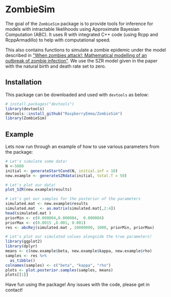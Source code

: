 # ZombieSim
The goal of the `ZombieSim` package is to provide tools for inference for models with intractable likelihoods using Approximate Bayesian Computation (ABC). It uses R with integrated C++ code (using Rcpp and RcppArmadillo) to help with computational speed.


This also contains functions to simulate a zombie epidemic under the model described in ["When zombies attack!: Mathematical modelling
of an outbreak of zombie infection"](https://loe.org/images/content/091023/Zombie%20Publication.pdf). We use the SZR model given in the paper with the natural birth and death rate set to zero. 

## Installation

This package can be downloaded and used with `devtools` as below:
``` r
# install.packages("devtools")
library(devtools)
devtools::install_github("RaspberryEmma/ZombieSim")
library(ZombieSim)
```

## Example 
Lets now run through an example of how to use various parameters from the package:
``` r
# Let's simulate some data!
N <-5000
initial <- generateStartCond(N, initial.inf = 10)
new.example <- generateSZRdata(initial, total.T = 50)

# Let's plot our data!
plot_SZR(new.example$results)

# Let's get our samples for the posterior of the parameters
simulated.mat <- new.example$results
simulated.mat  <- as.matrix(simulated.mat[,2:4])
head(simulated.mat )
priorMin <- c(0.000004,0.000004,  0.000004) 
priorMax <- c(0.0015 ,0.001, 0.001)
res <- abcRej(simulated.mat , 10000000, 1000, priorMin, priorMax)

# Let's plot our simulated values alongside the true parameters!
library(ggplot2)
library(dplyr)
means <- c(new.example$beta, new.example$kappa, new.example$rho)
samples <- res %>%
  as_tibble()
colnames(samples) <- c("beta", "kappa", "rho")  
plots <- plot.posterior.samples(samples, means)
plots[[1]]
```
Have fun using the package! Any issues with the code, please get in contact!
